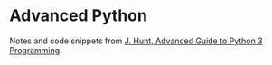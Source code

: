 # Advanced Python

Notes and code snippets from [J. Hunt, Advanced Guide to Python 3 Programming](https://link.springer.com/book/10.1007/978-3-030-25943-3).
